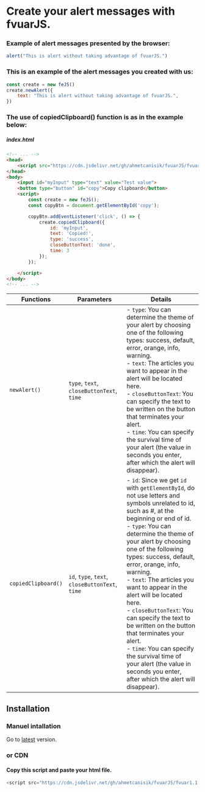# Create your alert messages with fvuarJS.

### Example of alert messages presented by the browser:
```javascript
alert("This is alert without taking advantage of fvuarJS.")
```

### This is an example of the alert messages you created with us:
```javascript
const create = new feJS()
create.newAlert({
    text: "This is alert without taking advantage of fvuarJS.",
})
```

### The use of copiedClipboard() function is as in the example below:

##### index.html
```html
<!-- ... -->
<head>
    <script src="https://cdn.jsdelivr.net/gh/ahmetcanisik/fvuarJS/fvuar1.1.min.js"></script>
</head>
<body>
    <input id="myInput" type="text" value="Test value">
    <button type="button" id="copy">Copy clipboard</button>
    <script>
        const create = new feJS();
        const copyBtn = document.getElementById('copy');

        copyBtn.addEventListener('click', () => {
            create.copiedClipboard({
                id: 'myInput',
                text: 'Copied!',
                type: 'success',
                closeButtonText: 'done',
                time: 3
            });
        });

    </script>
</body>
<!-- ... -->
```

| Functions | Parameters | Details |
| ----------| ------------- | -------- |
| `newAlert()` | `type`, `text`, `closeButtonText`, `time` | - `type`: You can determine the theme of your alert by choosing one of the following types: success, default, error, orange, info, warning. <br> - `text`: The articles you want to appear in the alert will be located here. <br> - `closeButtonText`: You can specify the text to be written on the button that terminates your alert. <br> - `time`: You can specify the survival time of your alert (the value in seconds you enter, after which the alert will disappear). |
| `copiedClipboard()` | `id`, `type`, `text`, `closeButtonText`, `time` | - `id`: Since we get `id` with `getElementById`, do not use letters and symbols unrelated to id, such as #, at the beginning or end of id. <br> - `type`: You can determine the theme of your alert by choosing one of the following types: success, default, error, orange, info, warning. <br> - `text`: The articles you want to appear in the alert will be located here. <br> - `closeButtonText`: You can specify the text to be written on the button that terminates your alert. <br> - `time`: You can specify the survival time of your alert (the value in seconds you enter, after which the alert will disappear). |


## Installation

### Manuel intallation
Go to [latest](https://github.com/ahmetcanisik/fvuarJS/releases/latest) version.

### or CDN

#### Copy this script and paste your html file.
```javascript
<script src="https://cdn.jsdelivr.net/gh/ahmetcanisik/fvuarJS/fvuar1.1.min.js"></script>
```